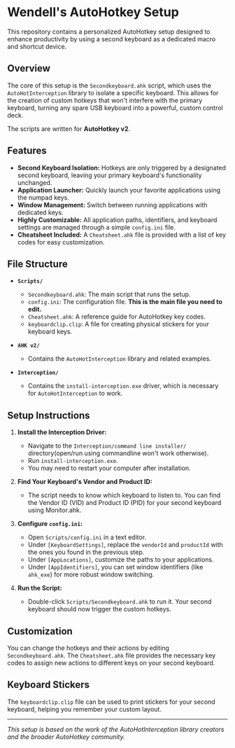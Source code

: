 # Wendell's AutoHotkey Setup

This repository contains a personalized AutoHotkey setup designed to enhance productivity by using a second keyboard as a dedicated macro and shortcut device.

## Overview

The core of this setup is the `Secondkeyboard.ahk` script, which uses the `AutoHotInterception` library to isolate a specific keyboard. This allows for the creation of custom hotkeys that won't interfere with the primary keyboard, turning any spare USB keyboard into a powerful, custom control deck.

The scripts are written for **AutoHotkey v2**.

## Features

- **Second Keyboard Isolation:** Hotkeys are only triggered by a designated second keyboard, leaving your primary keyboard's functionality unchanged.
- **Application Launcher:** Quickly launch your favorite applications using the numpad keys.
- **Window Management:** Switch between running applications with dedicated keys.
- **Highly Customizable:** All application paths, identifiers, and keyboard settings are managed through a simple `config.ini` file.
- **Cheatsheet Included:** A `Cheatsheet.ahk` file is provided with a list of key codes for easy customization.

## File Structure

- **`Scripts/`**
  - `Secondkeyboard.ahk`: The main script that runs the setup.
  - `config.ini`: The configuration file. **This is the main file you need to edit.**
  - `Cheatsheet.ahk`: A reference guide for AutoHotkey key codes.
  - `keyboardclip.clip`: A file for creating physical stickers for your keyboard keys.

- **`AHK v2/`**
  - Contains the `AutoHotInterception` library and related examples.

- **`Interception/`**
  - Contains the `install-interception.exe` driver, which is necessary for `AutoHotInterception` to work.

## Setup Instructions

1.  **Install the Interception Driver:**
    - Navigate to the `Interception/command line installer/` directory(open/run using commandline won't work otherwise).
    - Run `install-interception.exe`.
    - You may need to restart your computer after installation.

2.  **Find Your Keyboard's Vendor and Product ID:**
    - The script needs to know which keyboard to listen to. You can find the Vendor ID (VID) and Product ID (PID) for your second keyboard using Monitor.ahk.
    
3.  **Configure `config.ini`:**
    - Open `Scripts/config.ini` in a text editor.
    - Under `[KeyboardSettings]`, replace the `vendorId` and `productId` with the ones you found in the previous step.
    - Under `[AppLocations]`, customize the paths to your applications.
    - Under `[AppIdentifiers]`, you can set window identifiers (like `ahk_exe`) for more robust window switching.

4.  **Run the Script:**
    - Double-click `Scripts/Secondkeyboard.ahk` to run it. Your second keyboard should now trigger the custom hotkeys.

## Customization

You can change the hotkeys and their actions by editing `Secondkeyboard.ahk`. The `Cheatsheet.ahk` file provides the necessary key codes to assign new actions to different keys on your second keyboard.

## Keyboard Stickers

The `keyboardclip.clip` file can be used to print stickers for your second keyboard, helping you remember your custom layout.

---

*This setup is based on the work of the AutoHotInterception library creators and the broader AutoHotkey community.*
